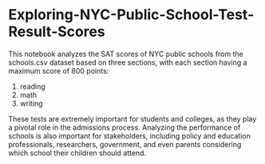 # Exploring-NYC-Public-School-Test-Result-Scores
This notebook analyzes the SAT scores of NYC public schools from the schools.csv dataset based on three sections, with each section having a maximum score of 800 points:
1. reading
2. math
3. writing

These tests are extremely important for students and colleges, as they play a pivotal role in the admissions process. Analyzing the performance of schools is also important for stakeholders, including policy and education professionals, researchers, government, and even parents considering which school their children should attend.
